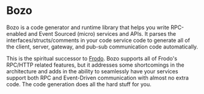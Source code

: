 # Bozo

Bozo is a code generator and runtime library that helps you
write RPC-enabled and Event Sourced (micro) services and APIs.
It parses the interfaces/structs/comments in your code service
code to generate all of the client, server, gateway, and pub-sub
communication code automatically.

This is the spiritual successor to [Frodo](https://github.com/monadicstack/frodo).
Bozo supports all of Frodo's RPC/HTTP related features, but it addresses
some shortcomings in the architecture and adds in the ability to
seamlessly have your services support both RPC 
and Event-Driven communication with almost no extra code. The code
generation does all the hard stuff for you.
